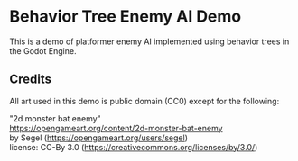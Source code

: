 # Behavior Tree Enemy AI Demo
This is a demo of platformer enemy AI implemented using behavior trees in the Godot Engine.


## Credits
All art used in this demo is public domain (CC0) except for the following:

"2d monster bat enemy" <br>
https://opengameart.org/content/2d-monster-bat-enemy<br>
by Segel (https://opengameart.org/users/segel)<br>
license: CC-By 3.0 (https://creativecommons.org/licenses/by/3.0/)


